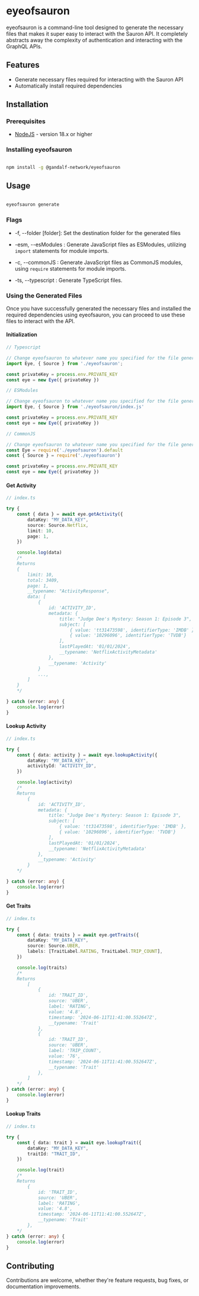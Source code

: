 # eyeofsauron

eyeofsauron is a command-line tool designed to generate the necessary files that makes it super easy to interact with the Sauron API. It completely abstracts away the complexity of authentication and interacting with the GraphQL APIs.

## Features

- Generate necessary files required for interacting with the Sauron API
- Automatically install required dependencies

## Installation

### Prerequisites

- [NodeJS](https://nodejs.org/) - version 18.x or higher

### Installing eyeofsauron

```bash

npm install -g @gandalf-network/eyeofsauron

```

## Usage

```bash

eyeofsauron generate

```

### Flags

- -f, --folder [folder]: Set the destination folder for the generated files

- -esm, --esModules : Generate JavaScript files as ESModules, utilizing `import` statements for module imports.

- -c, --commonJS : Generate JavaScript files as CommonJS modules, using `require` statements for module imports.

- -ts, --typescript : Generate TypeScript files.

### Using the Generated Files

Once you have successfully generated the necessary files and installed the required dependencies using eyeofsauron, you can proceed to use these files to interact with the API.

#### Initialization

```typescript
// Typescript

// Change eyeofsauron to whatever name you specified for the file generation
import Eye, { Source } from './eyeofsauron';

const privateKey = process.env.PRIVATE_KEY
const eye = new Eye({ privateKey })
```

```javascript
// ESModules

// Change eyeofsauron to whatever name you specified for the file generation
import Eye, { Source } from './eyeofsauron/index.js'

const privateKey = process.env.PRIVATE_KEY
const eye = new Eye({ privateKey })
```

```javascript
// CommonJS

// Change eyeofsauron to whatever name you specified for the file generation
const Eye = require('./eyeofsauron').default
const { Source } = require('./eyeofsauron')

const privateKey = process.env.PRIVATE_KEY
const eye = new Eye({ privateKey })
```

#### Get Activity

```typescript
// index.ts

try {
    const { data } = await eye.getActivity({
        dataKey: "MY_DATA_KEY",
        source: Source.Netflix,
        limit: 10,
        page: 1,
    })

    console.log(data)
    /*
    Returns
    {
        limit: 10,
        total: 3409,
        page: 1,
        __typename: "ActivityResponse",
        data: [
            {
                id: 'ACTIVITY_ID',
                metadata: {
                    title: "Judge Dee's Mystery: Season 1: Episode 3",
                    subject: [
                        { value: 'tt31473598', identifierType: 'IMDB' },
                        { value: '10296096', identifierType: 'TVDB'}
                    ],
                    lastPlayedAt: '01/01/2024',
                    __typename: 'NetflixActivityMetadata'
                },
                __typename: 'Activity'
            }
            ...,
        ]
    }
    */

} catch (error: any) {
    console.log(error)
}
```

#### Lookup Activity

```typescript
// index.ts

try {
    const { data: activity } = await eye.lookupActivity({
        dataKey: "MY_DATA_KEY",
        activityId: "ACTIVITY_ID",
    })

    console.log(activity)
    /*
    Returns
        {
            id: 'ACTIVITY_ID',
            metadata: {
                title: "Judge Dee's Mystery: Season 1: Episode 3",
                subject: [
                    { value: 'tt31473598', identifierType: 'IMDB' },
                    { value: '10296096', identifierType: 'TVDB'}
                ],
                lastPlayedAt: '01/01/2024',
                __typename: 'NetflixActivityMetadata'
            },
            __typename: 'Activity'
        }
    */

} catch (error: any) {
    console.log(error)
}
```

#### Get Traits

```typescript
// index.ts

try {
    const { data: traits } = await eye.getTraits({
        dataKey: "MY_DATA_KEY",
        source: Source.UBER,
        labels: [TraitLabel.RATING, TraitLabel.TRIP_COUNT],
    })

    console.log(traits)
    /*
    Returns
        [
            {
                id: 'TRAIT_ID',
                source: 'UBER',
                label: 'RATING',
                value: '4.8',
                timestamp: '2024-06-11T11:41:00.552647Z',
                __typename: 'Trait'
            },
            {
                id: 'TRAIT_ID',
                source: 'UBER',
                label: 'TRIP_COUNT',
                value: '76',
                timestamp: '2024-06-11T11:41:00.552647Z',
                __typename: 'Trait'
            },
        ]
    */
} catch (error: any) {
    console.log(error)
}
```

#### Lookup Traits

```typescript
// index.ts

try {
    const { data: trait } = await eye.lookupTrait({
        dataKey: "MY_DATA_KEY",
        traitId: "TRAIT_ID",
    })

    console.log(trait)
    /*
    Returns
        {
            id: 'TRAIT_ID',
            source: 'UBER',
            label: 'RATING',
            value: '4.8',
            timestamp: '2024-06-11T11:41:00.552647Z',
            __typename: 'Trait'
        },
    */
} catch (error: any) {
    console.log(error)
}
```

## Contributing

Contributions are welcome, whether they're feature requests, bug fixes, or documentation improvements.
